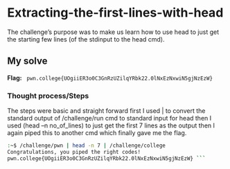 # Extracting-the-first-lines-with-head
The challenge’s purpose was to make us learn how to use head to just get the starting few lines (of the stdinput to the head cmd).

## My solve
**Flag:** ` pwn.college{UOgiiER3o0C3GnRzUZilqYRbk22.0lNxEzNxwiN5gjNzEzW}`

### Thought process/Steps
The steps were basic and straight forward first I used | to convert the standard output of /challenge/run cmd to standard input for head 
then I used (head –n  no_of_lines) to just get the first 7 lines as the output then I again piped this to another cmd which finally gave me the flag.

 ```bash
:~$ /challenge/pwn | head -n 7 | /challenge/college
Congratulations, you piped the right codes!
pwn.college{UOgiiER3o0C3GnRzUZilqYRbk22.0lNxEzNxwiN5gjNzEzW} ```
